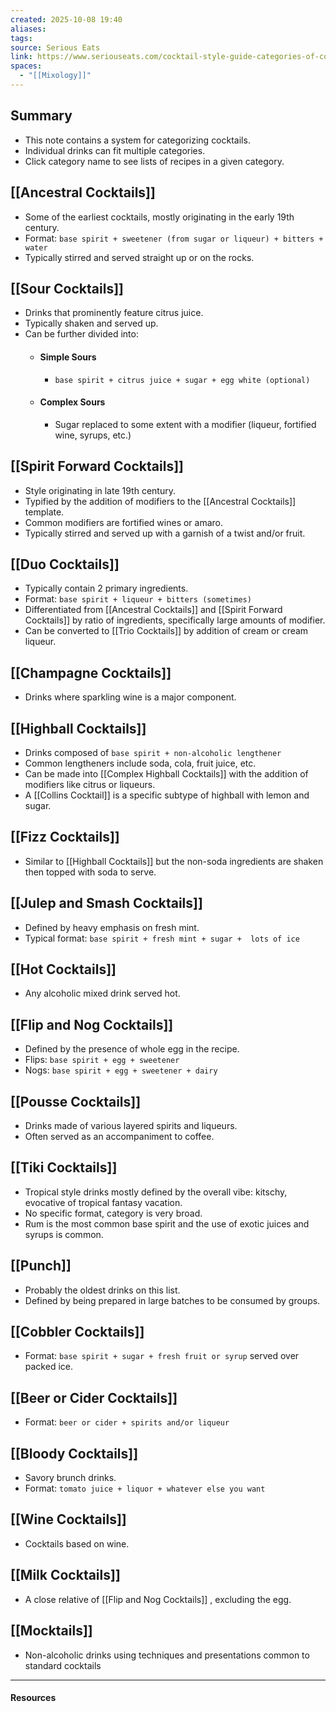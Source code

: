 ```yaml
---
created: 2025-10-08 19:40
aliases:
tags:
source: Serious Eats
link: https://www.seriouseats.com/cocktail-style-guide-categories-of-cocktails-glossary-families-of-drinks
spaces:
  - "[[Mixology]]"
---
```

## Summary
- This note contains a system for categorizing cocktails.
- Individual drinks can fit multiple categories.
- Click category name to see lists of recipes in a given category.
## [[Ancestral Cocktails]]
- Some of the earliest cocktails, mostly originating in the early 19th century.
- Format: `base spirit + sweetener (from sugar or liqueur) + bitters + water`
- Typically stirred and served straight up or on the rocks.
## [[Sour Cocktails]]
- Drinks that prominently feature citrus juice.
- Typically shaken and served up.
- Can be further divided into:
	- #### Simple Sours
		- `base spirit + citrus juice + sugar + egg white (optional)`
	- #### Complex Sours
		- Sugar replaced to some extent with a modifier (liqueur, fortified wine, syrups, etc.)
## [[Spirit Forward Cocktails]]
- Style originating in late 19th century.
- Typified by the addition of modifiers to the [[Ancestral Cocktails]] template.
- Common modifiers are fortified wines or amaro.
- Typically stirred and served up with a garnish of a twist and/or fruit.
## [[Duo Cocktails]]
- Typically contain 2 primary ingredients.
- Format: `base spirit + liqueur + bitters (sometimes)`
- Differentiated from [[Ancestral Cocktails]] and [[Spirit Forward Cocktails]] by ratio of ingredients, specifically  large amounts of modifier.
- Can be converted to [[Trio Cocktails]] by addition of cream or cream liqueur.
## [[Champagne Cocktails]]
- Drinks where sparkling wine is a major component.
## [[Highball Cocktails]]
- Drinks composed of `base spirit + non-alcoholic lengthener`
- Common lengtheners include soda, cola, fruit juice, etc.
- Can be made into [[Complex Highball Cocktails]] with the addition of modifiers like citrus or liqueurs.
- A [[Collins Cocktail]] is a specific subtype of highball with lemon and sugar.
## [[Fizz Cocktails]]
- Similar to [[Highball Cocktails]] but the non-soda ingredients are shaken then topped with soda to serve.
## [[Julep and Smash Cocktails]]
- Defined by heavy emphasis on fresh mint.
- Typical format: `base spirit + fresh mint + sugar +  lots of ice`
## [[Hot Cocktails]]
- Any alcoholic mixed drink served hot.
## [[Flip and Nog Cocktails]]
- Defined by the presence of whole egg in the recipe.
- Flips: `base spirit + egg + sweetener`
- Nogs: `base spirit + egg + sweetener + dairy`
## [[Pousse Cocktails]]
- Drinks made of various layered spirits and liqueurs.
- Often served as an accompaniment to coffee.
## [[Tiki Cocktails]]
- Tropical style drinks mostly defined by the overall vibe: kitschy, evocative of tropical fantasy vacation.
- No specific format, category is very broad.
- Rum is the most common base spirit and the use of exotic juices and syrups is common.
## [[Punch]]
- Probably the oldest drinks on this list.
- Defined by being prepared in large batches to be consumed by groups.
## [[Cobbler Cocktails]]
- Format: `base spirit + sugar + fresh fruit or syrup` served over packed ice.
## [[Beer or Cider Cocktails]]
- Format: `beer or cider + spirits and/or liqueur`
## [[Bloody Cocktails]]
- Savory brunch drinks.
- Format: `tomato juice + liquor + whatever else you want`
## [[Wine Cocktails]]
- Cocktails based on wine.
## [[Milk Cocktails]]
- A close relative of [[Flip and Nog Cocktails]] , excluding the egg.
## [[Mocktails]]
- Non-alcoholic drinks using techniques and presentations common to standard cocktails

---
#### Resources
